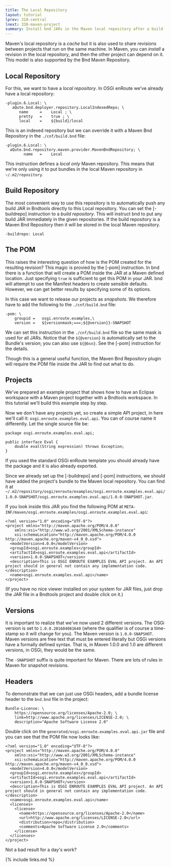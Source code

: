 ```yaml
---
title: The Local Repository
layout: tutorial
lprev: 310-central
lnext: 330-maven-project
summary: Install bnd JARs in the Maven local repository after a build
---
```


Maven's local repository is a _cache_ but it is also used to share revisions between projects that run on the same machine. In Maven, you can _install_ a revision in the local repository, and then the other project can depend on it. This model is also supported by the Bnd Maven Repository.

## Local Repository

For this, we want to have a _local repository_. In OSGi enRoute we've already have a local repository:

	-plugin.6.Local: \
	   aQute.bnd.deployer.repository.LocalIndexedRepo; \
	      name     =    Local ; \
	      pretty   =    true ; \
	      local    =    ${build}/local

This is an indexed repository but we can override it with a Maven Bnd Repository in the `./cnf/build.bnd` file:

	-plugin.6.Local: \
      aQute.bnd.repository.maven.provider.MavenBndRepository; \
	        name   =    Local

This instruction defines a _local only_ Maven repository. This means that we're only using it to put bundles in the local Maven repository in `~/.m2/repository`.

## Build Repository

The most convenient way to use this repository is to automatically push any build JAR in Bndtools directly to this Local repository. You can set the [-buildrepo] instruction to a _build repository_. This will instruct bnd to put any build JAR immediately in the given repositories. If the build repository is a Maven Bnd Repository then it will be stored in the local Maven repository.  

	-buildrepo: Local


## The POM

This raises the interesting question of how is the POM created for the resulting revision? This magic is provied by the [-pom] instruction. In bnd there is a function that will create a POM inside the JAR at a Maven defined location. Just specifying `true` is sufficient to get this POM in your JAR. bnd will attempt to use the Manifest headers to create sensible defaults. However, we can get better results by specifying some of its options.

In this case we want to release our projects as _snapshots_. We therefore have to add the following to the `./cnf/build.bnd` file:

	-pom: \
		groupid	=	osgi.enroute.examples,\
		version =	${versionmask;===;${@version}}-SNAPSHOT

We can set this instruction in the `./cnf/build.bnd` file so the same mask is used for all JARs. Notice that the `${@version}` is automatically set to the Bundle's version; you can also use `${@bsn}`. See the [-pom] instruction for the details.

Though this is a general useful function, the Maven Bnd Repository plugin will require the POM file inside the JAR to find out what to do.

## Projects

We've prepared an example project that shows how to have an Eclipse workspace with a Maven project together with a Bndtools workspace. In this tutorial we'll build this example step by step.

Now we don't have any projects yet, so create a simple API project, in here we'll call it: `osgi.enroute.examples.eval.api`. You can of course name it differently. Let the single source file be:

	package osgi.enroute.examples.eval.api;

	public interface Eval {
		double eval(String expression) throws Exception;
	}

If you used the standard OSGi enRoute template you should already have the package and it is also already exported.

Since we already set up the [-buildrepo] and [-pom] instructions, we should have added the project's bundle to the Maven local repository. You can find it at `~/.m2/repository/osgi/enroute/examples/osgi.enroute.examples.eval.api/1.0.0-SNAPSHOT/osgi.enroute.examples.eval.api/1.0.0-SNAPSHOT.jar`.

If you look inside this JAR you find the following POM at `META-INF/maven/osgi.enroute.examples/osgi.enroute.examples.eval.api`:

	<?xml version="1.0" encoding="UTF-8"?>
	<project xmlns="http://maven.apache.org/POM/4.0.0"
		xmlns:xsi="http://www.w3.org/2001/XMLSchema-instance"
		xsi:schemaLocation="http://maven.apache.org/POM/4.0.0 http://maven.apache.org/maven-v4_0_0.xsd">
	  <modelVersion>4.0.0</modelVersion>
	  <groupId>osgi.enroute.examples</groupId>
	  <artifactId>osgi.enroute.examples.eval.api</artifactId>
	  <version>1.0.0-SNAPSHOT</version>
	  <description>This is OSGI ENROUTE EXAMPLES EVAL API project. An API project should in general not contain any implementation code.</description>
	  <name>osgi.enroute.examples.eval.api</name>
	</project>

(If you have no nice viewer installed on your system for JAR files, just drop the JAR file in a Bndtools project and double click on it.)

## Versions

It is important to realize that we've now used 2 different versions. The OSGi version is set to `1.0.0.201604081640` (where the qualifier is of course a time-stamp so it will change for you). The Maven version is `1.0.0-SNAPSHOT`. Maven versions are free text that must be entered literally but OSGi versions have a formally defined syntax. That is, in Maven 1.0.0 and 1.0 are different versions, in OSGi, they would be the same.

The `-SNAPSHOT` suffix is quite important for Maven. There are lots of rules in Maven for snapshot revisions.  

## Headers

To demonstrate that we can just use OSGi headers, add a bundle license header to the `bnd.bnd` file in the project:

	Bundle-License: \
		https://opensource.org/licenses/Apache-2.0; \
		link=http://www.apache.org/licenses/LICENSE-2.0; \
		description="Apache Software License 2.0"

 Double click on the `generated/osgi.enroute.examples.eval.api.jar` file and you can see that the POM file now looks like:

	<?xml version="1.0" encoding="UTF-8"?>
	<project xmlns="http://maven.apache.org/POM/4.0.0"
		xmlns:xsi="http://www.w3.org/2001/XMLSchema-instance"
		xsi:schemaLocation="http://maven.apache.org/POM/4.0.0 http://maven.apache.org/maven-v4_0_0.xsd">
	  <modelVersion>4.0.0</modelVersion>
	  <groupId>osgi.enroute.examples</groupId>
	  <artifactId>osgi.enroute.examples.eval.api</artifactId>
	  <version>1.0.0-SNAPSHOT</version>
	  <description>This is OSGI ENROUTE EXAMPLES EVAL API project. An API project should in general not contain any implementation code.</description>
	  <name>osgi.enroute.examples.eval.api</name>
	  <licenses>
	    <license>
	      <name>https://opensource.org/licenses/Apache-2.0</name>
	      <url>http://www.apache.org/licenses/LICENSE-2.0</url>
	      <distribution>repo</distribution>
	      <comments>Apache Software License 2.0</comments>
	    </license>
	  </licenses>
	</project>

Not a bad result for a day's work?

{% include links.md %}
